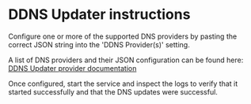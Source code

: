 # DDNS Updater instructions

Configure one or more of the supported DNS providers by pasting the correct JSON string into the 'DDNS Provider(s)' setting.

A list of DNS providers and their JSON configuration can be found here: [DDNS Updater provider documentation](https://github.com/qdm12/ddns-updater/tree/master/docs)

Once configured, start the service and inspect the logs to verify that it started successfully and that the DNS updates were successful.
